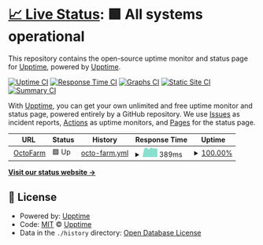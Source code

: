 # [📈 Live Status](https://https://notexpectedyet.github.io): <!--live status--> **🟩 All systems operational**

This repository contains the open-source uptime monitor and status page for [Upptime](https://upptime.js.org), powered by [Upptime](https://github.com/upptime/upptime).

[![Uptime CI](https://github.com/NotExpectedYet/service-monitoring/workflows/Uptime%20CI/badge.svg)](https://github.com/upptime/upptime/actions?query=workflow%3A%22Uptime+CI%22)
[![Response Time CI](https://github.com/NotExpectedYet/service-monitoring/workflows/Response%20Time%20CI/badge.svg)](https://github.com/upptime/upptime/actions?query=workflow%3A%22Response+Time+CI%22)
[![Graphs CI](https://github.com/NotExpectedYet/service-monitoring/workflows/Graphs%20CI/badge.svg)](https://github.com/upptime/upptime/actions?query=workflow%3A%22Graphs+CI%22)
[![Static Site CI](https://github.com/NotExpectedYet/service-monitoring/workflows/Static%20Site%20CI/badge.svg)](https://github.com/upptime/upptime/actions?query=workflow%3A%22Static+Site+CI%22)
[![Summary CI](https://github.com/NotExpectedYet/service-monitoring/workflows/Summary%20CI/badge.svg)](https://github.com/upptime/upptime/actions?query=workflow%3A%22Summary+CI%22)

With [Upptime](https://upptime.js.org), you can get your own unlimited and free uptime monitor and status page, powered entirely by a GitHub repository. We use [Issues](https://github.com/upptime/upptime/issues) as incident reports, [Actions](https://github.com/upptime/upptime/actions) as uptime monitors, and [Pages](https://https://notexpectedyet.github.io) for the status page.

<!--start: status pages-->
<!-- This summary is generated by Upptime (https://github.com/upptime/upptime) -->
<!-- Do not edit this manually, your changes will be overwritten -->
<!-- prettier-ignore -->
| URL | Status | History | Response Time | Uptime |
| --- | ------ | ------- | ------------- | ------ |
| <img alt="" src="https://favicons.githubusercontent.com/octofarm.net" height="13"> [OctoFarm](https://octofarm.net) | 🟩 Up | [octo-farm.yml](https://github.com/NotExpectedYetOrg/OctoFarm-Service-Monitoring/commits/HEAD/history/octo-farm.yml) | <details><summary><img alt="Response time graph" src="./graphs/octo-farm/response-time-week.png" height="20"> 389ms</summary><br><a href="https://notexpectedyetorg.github.io/service-monitoring/history/octo-farm"><img alt="Response time 488" src="https://img.shields.io/endpoint?url=https%3A%2F%2Fraw.githubusercontent.com%2FNotExpectedYetOrg%2FOctoFarm-Service-Monitoring%2FHEAD%2Fapi%2Focto-farm%2Fresponse-time.json"></a><br><a href="https://notexpectedyetorg.github.io/service-monitoring/history/octo-farm"><img alt="24-hour response time 367" src="https://img.shields.io/endpoint?url=https%3A%2F%2Fraw.githubusercontent.com%2FNotExpectedYetOrg%2FOctoFarm-Service-Monitoring%2FHEAD%2Fapi%2Focto-farm%2Fresponse-time-day.json"></a><br><a href="https://notexpectedyetorg.github.io/service-monitoring/history/octo-farm"><img alt="7-day response time 389" src="https://img.shields.io/endpoint?url=https%3A%2F%2Fraw.githubusercontent.com%2FNotExpectedYetOrg%2FOctoFarm-Service-Monitoring%2FHEAD%2Fapi%2Focto-farm%2Fresponse-time-week.json"></a><br><a href="https://notexpectedyetorg.github.io/service-monitoring/history/octo-farm"><img alt="30-day response time 473" src="https://img.shields.io/endpoint?url=https%3A%2F%2Fraw.githubusercontent.com%2FNotExpectedYetOrg%2FOctoFarm-Service-Monitoring%2FHEAD%2Fapi%2Focto-farm%2Fresponse-time-month.json"></a><br><a href="https://notexpectedyetorg.github.io/service-monitoring/history/octo-farm"><img alt="1-year response time 488" src="https://img.shields.io/endpoint?url=https%3A%2F%2Fraw.githubusercontent.com%2FNotExpectedYetOrg%2FOctoFarm-Service-Monitoring%2FHEAD%2Fapi%2Focto-farm%2Fresponse-time-year.json"></a></details> | <details><summary><a href="https://notexpectedyetorg.github.io/service-monitoring/history/octo-farm">100.00%</a></summary><a href="https://notexpectedyetorg.github.io/service-monitoring/history/octo-farm"><img alt="All-time uptime 100.00%" src="https://img.shields.io/endpoint?url=https%3A%2F%2Fraw.githubusercontent.com%2FNotExpectedYetOrg%2FOctoFarm-Service-Monitoring%2FHEAD%2Fapi%2Focto-farm%2Fuptime.json"></a><br><a href="https://notexpectedyetorg.github.io/service-monitoring/history/octo-farm"><img alt="24-hour uptime 100.00%" src="https://img.shields.io/endpoint?url=https%3A%2F%2Fraw.githubusercontent.com%2FNotExpectedYetOrg%2FOctoFarm-Service-Monitoring%2FHEAD%2Fapi%2Focto-farm%2Fuptime-day.json"></a><br><a href="https://notexpectedyetorg.github.io/service-monitoring/history/octo-farm"><img alt="7-day uptime 100.00%" src="https://img.shields.io/endpoint?url=https%3A%2F%2Fraw.githubusercontent.com%2FNotExpectedYetOrg%2FOctoFarm-Service-Monitoring%2FHEAD%2Fapi%2Focto-farm%2Fuptime-week.json"></a><br><a href="https://notexpectedyetorg.github.io/service-monitoring/history/octo-farm"><img alt="30-day uptime 100.00%" src="https://img.shields.io/endpoint?url=https%3A%2F%2Fraw.githubusercontent.com%2FNotExpectedYetOrg%2FOctoFarm-Service-Monitoring%2FHEAD%2Fapi%2Focto-farm%2Fuptime-month.json"></a><br><a href="https://notexpectedyetorg.github.io/service-monitoring/history/octo-farm"><img alt="1-year uptime 100.00%" src="https://img.shields.io/endpoint?url=https%3A%2F%2Fraw.githubusercontent.com%2FNotExpectedYetOrg%2FOctoFarm-Service-Monitoring%2FHEAD%2Fapi%2Focto-farm%2Fuptime-year.json"></a></details>

<!--end: status pages-->

[**Visit our status website →**](https://notexpectedyet.github.io/service-monitoring)

## 📄 License

- Powered by: [Upptime](https://github.com/upptime/upptime)
- Code: [MIT](./LICENSE) © [Upptime](https://upptime.js.org)
- Data in the `./history` directory: [Open Database License](https://opendatacommons.org/licenses/odbl/1-0/)
